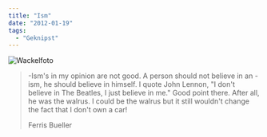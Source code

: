 ```yaml
---
title: "Ism"
date: "2012-01-19"
tags:
  - "Geknipst"
---
```


![Wackelfoto](/images/codecandies/wackelbild.jpg "Ism")

> -Ism's in my opinion are not good. A person should not believe in an -ism, he should believe in himself. I quote John Lennon, "I don't believe in The Beatles, I just believe in me." Good point there. After all, he was the walrus. I could be the walrus but it still wouldn't change the fact that I don't own a car!
>
> Ferris Bueller
